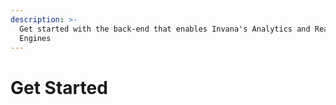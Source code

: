```yaml
---
description: >-
  Get started with the back-end that enables Invana's Analytics and Reasoning
  Engines
---
```


# Get Started

